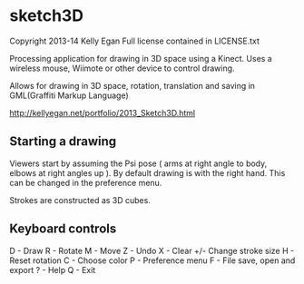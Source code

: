 sketch3D
========
Copyright 2013-14 Kelly Egan
Full license contained in LICENSE.txt

Processing application for drawing in 3D space using a Kinect. Uses a wireless mouse, Wiimote or other device to control drawing.

Allows for drawing in 3D space, rotation, translation and saving in GML(Graffiti Markup Language)

http://kellyegan.net/portfolio/2013_Sketch3D.html

Starting a drawing
------------------
Viewers start by assuming the Psi pose ( arms at right angle to body, elbows at right angles up ). By default drawing is with the right hand. This can be changed in the preference menu.

Strokes are constructed as 3D cubes.

Keyboard controls
-------------
D - Draw
R - Rotate
M - Move
Z - Undo
X - Clear
+/- Change stroke size
H - Reset rotation
C - Choose color
P - Preference menu
F - File save, open and export
? - Help
Q - Exit




